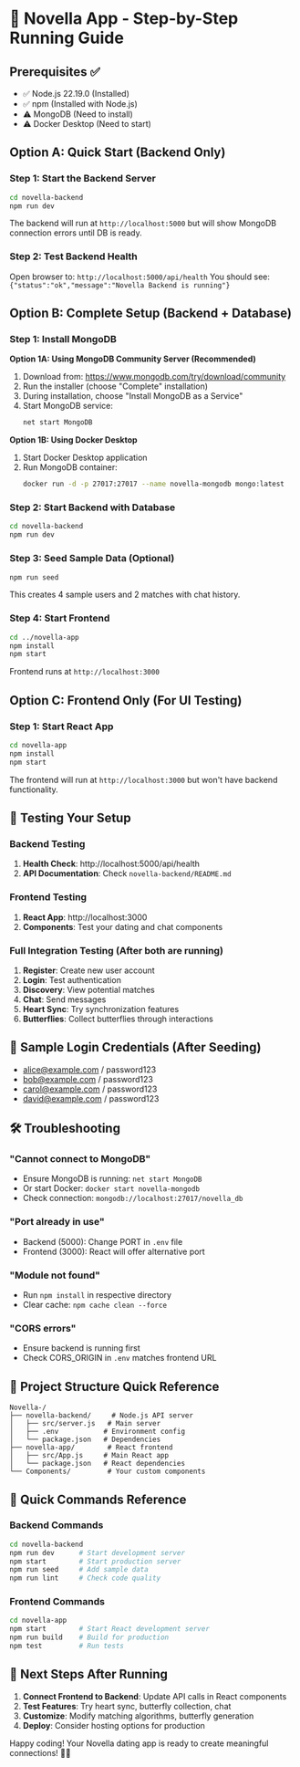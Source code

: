 # 🚀 Novella App - Step-by-Step Running Guide

## Prerequisites ✅
- ✅ Node.js 22.19.0 (Installed)
- ✅ npm (Installed with Node.js)
- ⚠️ MongoDB (Need to install)
- ⚠️ Docker Desktop (Need to start)

## Option A: Quick Start (Backend Only)

### Step 1: Start the Backend Server
```bash
cd novella-backend
npm run dev
```
The backend will run at `http://localhost:5000` but will show MongoDB connection errors until DB is ready.

### Step 2: Test Backend Health
Open browser to: `http://localhost:5000/api/health`
You should see: `{"status":"ok","message":"Novella Backend is running"}`

## Option B: Complete Setup (Backend + Database)

### Step 1: Install MongoDB

**Option 1A: Using MongoDB Community Server (Recommended)**
1. Download from: https://www.mongodb.com/try/download/community
2. Run the installer (choose "Complete" installation)
3. During installation, choose "Install MongoDB as a Service"
4. Start MongoDB service:
   ```bash
   net start MongoDB
   ```

**Option 1B: Using Docker Desktop**
1. Start Docker Desktop application
2. Run MongoDB container:
   ```bash
   docker run -d -p 27017:27017 --name novella-mongodb mongo:latest
   ```

### Step 2: Start Backend with Database
```bash
cd novella-backend
npm run dev
```

### Step 3: Seed Sample Data (Optional)
```bash
npm run seed
```
This creates 4 sample users and 2 matches with chat history.

### Step 4: Start Frontend
```bash
cd ../novella-app
npm install
npm start
```
Frontend runs at `http://localhost:3000`

## Option C: Frontend Only (For UI Testing)

### Step 1: Start React App
```bash
cd novella-app
npm install
npm start
```
The frontend will run at `http://localhost:3000` but won't have backend functionality.

## 🧪 Testing Your Setup

### Backend Testing
1. **Health Check**: http://localhost:5000/api/health
2. **API Documentation**: Check `novella-backend/README.md`

### Frontend Testing  
1. **React App**: http://localhost:3000
2. **Components**: Test your dating and chat components

### Full Integration Testing (After both are running)
1. **Register**: Create new user account
2. **Login**: Test authentication
3. **Discovery**: View potential matches
4. **Chat**: Send messages
5. **Heart Sync**: Try synchronization features
6. **Butterflies**: Collect butterflies through interactions

## 🔑 Sample Login Credentials (After Seeding)
- alice@example.com / password123
- bob@example.com / password123
- carol@example.com / password123
- david@example.com / password123

## 🛠️ Troubleshooting

### "Cannot connect to MongoDB"
- Ensure MongoDB is running: `net start MongoDB`
- Or start Docker: `docker start novella-mongodb`
- Check connection: `mongodb://localhost:27017/novella_db`

### "Port already in use"
- Backend (5000): Change PORT in `.env` file
- Frontend (3000): React will offer alternative port

### "Module not found"
- Run `npm install` in respective directory
- Clear cache: `npm cache clean --force`

### "CORS errors"
- Ensure backend is running first
- Check CORS_ORIGIN in `.env` matches frontend URL

## 📁 Project Structure Quick Reference
```
Novella-/
├── novella-backend/     # Node.js API server
│   ├── src/server.js   # Main server
│   ├── .env           # Environment config
│   └── package.json   # Dependencies
├── novella-app/        # React frontend
│   ├── src/App.js     # Main React app
│   └── package.json   # React dependencies
└── Components/         # Your custom components
```

## 🚀 Quick Commands Reference

### Backend Commands
```bash
cd novella-backend
npm run dev      # Start development server
npm start        # Start production server
npm run seed     # Add sample data
npm run lint     # Check code quality
```

### Frontend Commands  
```bash
cd novella-app
npm start        # Start React development server
npm run build    # Build for production
npm test         # Run tests
```

## 🎯 Next Steps After Running

1. **Connect Frontend to Backend**: Update API calls in React components
2. **Test Features**: Try heart sync, butterfly collection, chat
3. **Customize**: Modify matching algorithms, butterfly generation
4. **Deploy**: Consider hosting options for production

Happy coding! Your Novella dating app is ready to create meaningful connections! 🦋💕